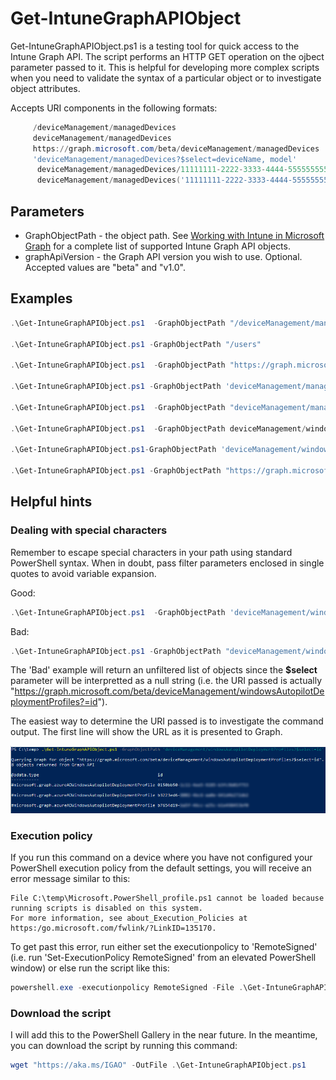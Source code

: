 # Get-IntuneGraphAPIObject

 Get-IntuneGraphAPIObject.ps1 is a testing tool for quick access to the Intune Graph API.  The script performs an HTTP GET operation on the ojbect parameter passed to it. This is helpful for developing more complex scripts when you need to validate the syntax of a particular object or to investigate object attributes.

 

Accepts URI components in the following formats:

```powershell
     /deviceManagement/managedDevices
     deviceManagement/managedDevices
     https://graph.microsoft.com/beta/deviceManagement/managedDevices
     'deviceManagement/managedDevices?$select=deviceName, model'
      deviceManagement/managedDevices/11111111-2222-3333-4444-555555555555
      deviceManagement/managedDevices('11111111-2222-3333-4444-555555555555')
```

## Parameters

* GraphObjectPath - the object path.  See [Working with Intune in Microsoft Graph](https://docs.microsoft.com/en-us/graph/api/resources/intune-graph-overview?view=graph-rest-beta) for a complete list of supported Intune Graph API objects.
* graphApiVersion - the Graph API version you wish to use. Optional.  Accepted values are "beta" and "v1.0".

## Examples

```powershell
.\Get-IntuneGraphAPIObject.ps1  -GraphObjectPath "/deviceManagement/managedDevices"

.\Get-IntuneGraphAPIObject.ps1 -GraphObjectPath "/users"

.\Get-IntuneGraphAPIObject.ps1  -GraphObjectPath "https://graph.microsoft.com/beta/deviceManagement/managedDevices"

.\Get-IntuneGraphAPIObject.ps1 -GraphObjectPath 'deviceManagement/managedDevices?$select=deviceName, model'

.\Get-IntuneGraphAPIObject.ps1  -GraphObjectPath "deviceManagement/managedDevices" -graphApiVersion "v1.0"

.\Get-IntuneGraphAPIObject.ps1  -GraphObjectPath deviceManagement/windowsAutopilotDeploymentProfiles

.\Get-IntuneGraphAPIObject.ps1-GraphObjectPath 'deviceManagement/windowsAutopilotDeploymentProfiles?$select=id'

.\Get-IntuneGraphAPIObject.ps1 -GraphObjectPath "https://graph.microsoft.com/beta/deviceManagement/managedDevices/11111111-2222-3333-4444-555555555555"
```

## Helpful hints

### Dealing with special characters

Remember to escape special characters in your path using standard PowerShell syntax. When in doubt, pass filter parameters enclosed in single quotes to avoid variable expansion.

Good: 

```PowerShell 
.\Get-IntuneGraphAPIObject.ps1  -GraphObjectPath 'deviceManagement/windowsAutopilotDeploymentProfiles?$select=id'
```

Bad: 
```PowerShell 
.\Get-IntuneGraphAPIObject.ps1 -GraphObjectPath "deviceManagement/windowsAutopilotDeploymentProfiles?$select=id"
```

The 'Bad' example will return an unfiltered list of objects since the **$select** parameter will be interpretted as a null string (i.e. the URI passed is actually "https://graph.microsoft.com/beta/deviceManagement/windowsAutopilotDeploymentProfiles?=id").

The easiest way to determine the URI passed is to investigate the command output.  The first line will show the URL as it is presented to Graph.

![Example output](https://github.com/markstan/Get-IntuneGraphAPIObject/blob/main/Resources/example.png)

### Execution policy

If you run this command on a device where you have not configured your PowerShell execution policy from the default settings, you will receive an error message similar to this:

```none
File C:\temp\Microsoft.PowerShell_profile.ps1 cannot be loaded because running scripts is disabled on this system. 
For more information, see about_Execution_Policies at https:/go.microsoft.com/fwlink/?LinkID=135170.
```

To get past this error, run either set the executionpolicy to 'RemoteSigned' (i.e. run 'Set-ExecutionPolicy RemoteSigned' from an elevated PowerShell window) or else run the script like this:

```powershell
powershell.exe -executionpolicy RemoteSigned -File .\Get-IntuneGraphAPIObject.ps1 -GraphObjectPath 'deviceManagement/windowsAutopilotDeploymentProfiles?$select=id
```
 
### Download the script

I will add this to the PowerShell Gallery in the near future.  In the meantime, you can download the script by running this command:

```powershell
wget "https://aka.ms/IGAO" -OutFile .\Get-IntuneGraphAPIObject.ps1 
```
